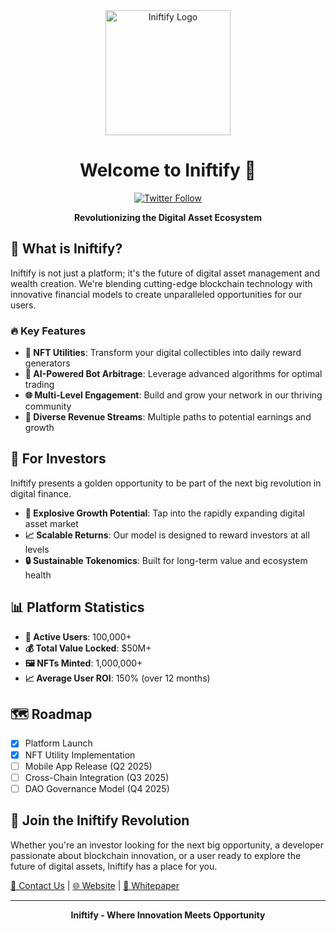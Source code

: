 
<div align="center">
  <img src="https://i.ibb.co/qC3vZHj/Icons.png" alt="Iniftify Logo" width="200"/>
  
  # Welcome to Iniftify 🚀
  
  [![Twitter Follow](https://img.shields.io/twitter/follow/iniftify?style=social)](https://twitter.com/iniftify)
  
  **Revolutionizing the Digital Asset Ecosystem**
</div>

## 🌟 What is Iniftify?

Iniftify is not just a platform; it's the future of digital asset management and wealth creation. We're blending cutting-edge blockchain technology with innovative financial models to create unparalleled opportunities for our users.

### 🔥 Key Features

- **🎨 NFT Utilities**: Transform your digital collectibles into daily reward generators
- **🤖 AI-Powered Bot Arbitrage**: Leverage advanced algorithms for optimal trading
- **🌐 Multi-Level Engagement**: Build and grow your network in our thriving community
- **💎 Diverse Revenue Streams**: Multiple paths to potential earnings and growth

## 💼 For Investors

Iniftify presents a golden opportunity to be part of the next big revolution in digital finance.

- **🚀 Explosive Growth Potential**: Tap into the rapidly expanding digital asset market
- **📈 Scalable Returns**: Our model is designed to reward investors at all levels
- **🔒 Sustainable Tokenomics**: Built for long-term value and ecosystem health

## 📊 Platform Statistics

- **👥 Active Users**: 100,000+
- **💰 Total Value Locked**: $50M+
- **🖼 NFTs Minted**: 1,000,000+
- **📈 Average User ROI**: 150% (over 12 months)

## 🗺 Roadmap

- [x] Platform Launch
- [x] NFT Utility Implementation
- [ ] Mobile App Release (Q2 2025)
- [ ] Cross-Chain Integration (Q3 2025)
- [ ] DAO Governance Model (Q4 2025)

## 🤝 Join the Iniftify Revolution

Whether you're an investor looking for the next big opportunity, a developer passionate about blockchain innovation, or a user ready to explore the future of digital assets, Iniftify has a place for you.

[📩 Contact Us](iniftify.com) | [🌐 Website](https://www.iniftify.com) | [📄 Whitepaper](https://www.iniftify.com/)

---

<div align="center">
  <strong>Iniftify - Where Innovation Meets Opportunity</strong>
</div>

